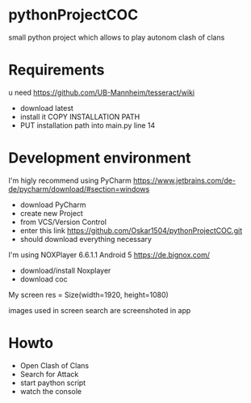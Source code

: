# pythonProjectCOC
small python project which allows to play autonom clash of clans

# Requirements
u need https://github.com/UB-Mannheim/tesseract/wiki

- download latest
- install it  COPY INSTALLATION PATH
- PUT installation path into main.py line 14

# Development environment

I'm higly recommend using PyCharm https://www.jetbrains.com/de-de/pycharm/download/#section=windows
- download PyCharm
- create new Project
- from VCS/Version Control
- enter this link https://github.com/Oskar1504/pythonProjectCOC.git
- should download everything necessary

I'm using NOXPlayer 6.6.1.1 Android 5 https://de.bignox.com/
- download/install Noxplayer
- download coc 

My screen res = Size(width=1920, height=1080)

images used in screen search are screenshoted in app

# Howto

- Open Clash of Clans
- Search for Attack
- start paython script
- watch the console

